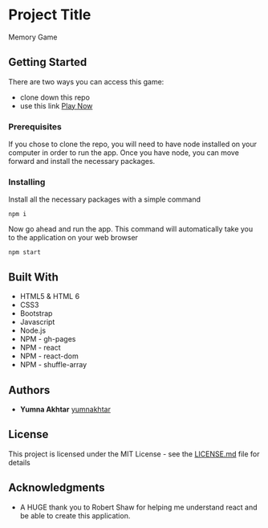 # Project Title

Memory Game

## Getting Started

There are two ways you can access this game: 

* clone down this repo
* use this link [Play Now](https://yumnakhtar.github.io/Memory-Game/)

### Prerequisites

If you chose to clone the repo, you will need to have node installed on your computer in order to run the app.
Once you have node, you can move forward and install the necessary packages.

### Installing


Install all the necessary packages with a simple command

```
npm i
```

Now go ahead and run the app. This command will automatically take you to the application on your web browser

```
npm start
```


## Built With
* HTML5 & HTML 6
* CSS3
* Bootstrap 
* Javascript
* Node.js
* NPM - gh-pages
* NPM - react
* NPM - react-dom
* NPM - shuffle-array


## Authors 
* **Yumna Akhtar** [yumnakhtar](https://github.com/yumnakhtar)

## License

This project is licensed under the MIT License - see the [LICENSE.md](LICENSE.md) file for details

## Acknowledgments

* A HUGE thank you to Robert Shaw for helping me understand react and be able to create this application. 

